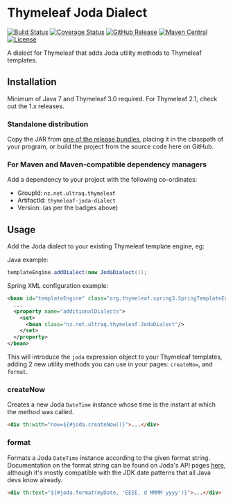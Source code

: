 
Thymeleaf Joda Dialect
======================

[![Build Status](https://travis-ci.org/ultraq/thymeleaf-joda-dialect.svg?branch=master)](https://travis-ci.org/ultraq/thymeleaf-joda-dialect)
[![Coverage Status](https://coveralls.io/repos/github/ultraq/thymeleaf-joda-dialect/badge.svg?branch=master)](https://coveralls.io/github/ultraq/thymeleaf-joda-dialect?branch=master)
[![GitHub Release](https://img.shields.io/github/release/ultraq/thymeleaf-joda-dialect.svg?maxAge=3600)](https://github.com/ultraq/thymeleaf-joda-dialect/releases/latest)
[![Maven Central](https://img.shields.io/maven-central/v/nz.net.ultraq.thymeleaf/thymeleaf-joda-dialect.svg?maxAge=3600)](http://search.maven.org/#search|ga|1|g%3A%22nz.net.ultraq.thymeleaf%22%20AND%20a%3A%22thymeleaf-joda-dialect%22)
[![License](https://img.shields.io/github/license/ultraq/thymeleaf-joda-dialect.svg?maxAge=2592000)](https://github.com/ultraq/thymeleaf-joda-dialect/blob/master/LICENSE.txt)

A dialect for Thymeleaf that adds Joda utility methods to Thymeleaf templates.


Installation
------------

Minimum of Java 7 and Thymeleaf 3.0 required.  For Thymeleaf 2.1, check out the
1.x releases.

### Standalone distribution
Copy the JAR from [one of the release bundles](https://github.com/ultraq/thymeleaf-joda-dialect/releases),
placing it in the classpath of your program, or build the project from the
source code here on GitHub.

### For Maven and Maven-compatible dependency managers
Add a dependency to your project with the following co-ordinates:

 - GroupId: `nz.net.ultraq.thymeleaf`
 - ArtifactId: `thymeleaf-joda-dialect`
 - Version: (as per the badges above)


Usage
-----

Add the Joda dialect to your existing Thymeleaf template engine, eg:

Java example:

```java
templateEngine.addDialect(new JodaDialect());
```

Spring XML configuration example:

```xml
<bean id="templateEngine" class="org.thymeleaf.spring3.SpringTemplateEngine">
  ...
  <property name="additionalDialects">
    <set>
      <bean class="nz.net.ultraq.thymeleaf.JodaDialect"/>
    </set>
  </property>
</bean>
```

This will introduce the `joda` expression object to your Thymeleaf templates,
adding 2 new utility methods you can use in your pages: `createNow`, and `format`.

### createNow

Creates a new Joda `DateTime` instance whose time is the instant at which the
method was called.

```html
<div th:with="now=${#joda.createNow()}">...</div>
```

### format

Formats a Joda `DateTime` instance according to the given format string.
Documentation on the format string can be found on Joda's API pages
[here](http://www.joda.org/joda-time/apidocs/org/joda/time/format/DateTimeFormat.html),
although it's mostly compatible with the JDK date patterns that all Java devs
know already.

```html
<div th:text="${#joda.format(myDate, 'EEEE, d MMMM yyyy')}">...</div>
```
